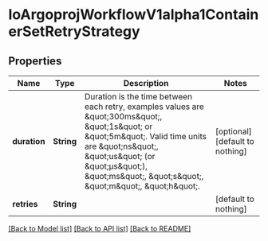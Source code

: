 # IoArgoprojWorkflowV1alpha1ContainerSetRetryStrategy


## Properties
Name | Type | Description | Notes
------------ | ------------- | ------------- | -------------
**duration** | **String** | Duration is the time between each retry, examples values are \&quot;300ms\&quot;, \&quot;1s\&quot; or \&quot;5m\&quot;. Valid time units are \&quot;ns\&quot;, \&quot;us\&quot; (or \&quot;µs\&quot;), \&quot;ms\&quot;, \&quot;s\&quot;, \&quot;m\&quot;, \&quot;h\&quot;. | [optional] [default to nothing]
**retries** | **String** |  | [default to nothing]


[[Back to Model list]](../README.md#models) [[Back to API list]](../README.md#api-endpoints) [[Back to README]](../README.md)


